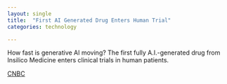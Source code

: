 ```yaml
---
layout: single
title:  "First AI Generated Drug Enters Human Trial"
categories: technology

---
```

How fast is generative AI moving? The first fully A.I.-generated drug from Insilico Medicine enters clinical trials in human patients. 

[CNBC](https://www.cnbc.com/2023/06/29/ai-generated-drug-begins-clinical-trials-in-human-patients.html?taid=649dd3ca3918ea00015ff165&utm_campaign=trueanthem&utm_medium=social&utm_source=twitter)